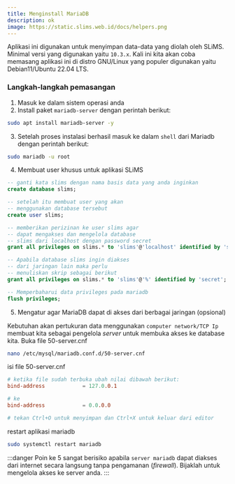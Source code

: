 ```yaml
---
title: Menginstall MariaDB
description: ok
image: https://static.slims.web.id/docs/helpers.png
---
```

Aplikasi ini digunakan untuk menyimpan data-data yang diolah oleh SLiMS. Minimal versi yang digunakan yaitu ```10.3.x```. Kali ini kita akan coba memasang aplikasi ini di distro GNU/Linux yang populer digunakan yaitu Debian11/Ubuntu 22.04 LTS.

### Langkah-langkah pemasangan
1. Masuk ke dalam sistem operasi anda
2. Install paket ```mariadb-server``` dengan perintah berikut:
```bash
sudo apt install mariadb-server -y
```
3. Setelah proses instalasi berhasil masuk ke dalam ```shell``` dari Mariadb dengan perintah berikut:
```bash
sudo mariadb -u root
```
4. Membuat user khusus untuk aplikasi SLiMS
```sql
-- ganti kata slims dengan nama basis data yang anda inginkan
create database slims;

-- setelah itu membuat user yang akan 
-- menggunakan database tersebut
create user slims;

-- memberikan perizinan ke user slims agar 
-- dapat mengakses dan mengelola database 
-- slims dari localhost dengan password secret
grant all privileges on slims.* to 'slims'@'localhost' identified by 'secret';

-- Apabila database slims ingin diakses 
-- dari jaringan lain maka perlu 
-- menuliskan skrip sebagai berikut
grant all privileges on slims.* to 'slims'@'%' identified by 'secret';

-- Memperbaharui data privileges pada mariadb
flush privileges;
```

5. Mengatur agar MariaDB dapat di akses dari berbagai jaringan (opsional)

Kebutuhan akan pertukuran data menggunakan ```computer network/TCP Ip``` membuat kita sebagai pengelola *server* untuk membuka akses ke database kita. Buka file 50-server.cnf
```bash
nano /etc/mysql/mariadb.conf.d/50-server.cnf
```
isi file 50-server.cnf
```conf
# ketika file sudah terbuka ubah nilai dibawah berikut:
bind-address            = 127.0.0.1

# ke 
bind-address            = 0.0.0.0

# tekan Ctrl+O untuk menyimpan dan Ctrl+X untuk keluar dari editor
```
restart aplikasi mariadb
```bash
sudo systemctl restart mariadb
```
:::danger
Poin ke 5 sangat berisiko apabila ```server mariadb``` dapat diakses dari internet secara langsung tanpa pengamanan (*firewall*). Bijaklah untuk mengelola akses ke server anda.
:::
